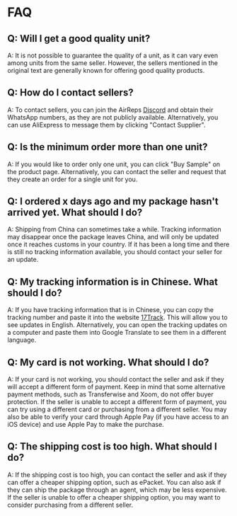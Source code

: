 # FAQ

## Q: Will I get a good quality unit?
A: It is not possible to guarantee the quality of a unit, as it can vary even among units from the same seller. However, the sellers mentioned in the original text are generally known for offering good quality products.

## Q: How do I contact sellers?
A: To contact sellers, you can join the AirReps [Discord](https://airreps.link/discord) and obtain their WhatsApp numbers, as they are not publicly available. Alternatively, you can use AliExpress to message them by clicking "Contact Supplier".

## Q: Is the minimum order more than one unit?
A: If you would like to order only one unit, you can click "Buy Sample" on the product page. Alternatively, you can contact the seller and request that they create an order for a single unit for you.

## Q: I ordered x days ago and my package hasn't arrived yet. What should I do?
A: Shipping from China can sometimes take a while. Tracking information may disappear once the package leaves China, and will only be updated once it reaches customs in your country. If it has been a long time and there is still no tracking information available, you should contact your seller for an update.

## Q: My tracking information is in Chinese. What should I do?
A: If you have tracking information that is in Chinese, you can copy the tracking number and paste it into the website [17Track](https://www.17track.net/). This will allow you to see updates in English. Alternatively, you can open the tracking updates on a computer and paste them into Google Translate to see them in a different language.

## Q: My card is not working. What should I do?
A: If your card is not working, you should contact the seller and ask if they will accept a different form of payment. Keep in mind that some alternative payment methods, such as Transferwise and Xoom, do not offer buyer protection. If the seller is unable to accept a different form of payment, you can try using a different card or purchasing from a different seller. You may also be able to verify your card through Apple Pay (if you have access to an iOS device) and use Apple Pay to make the purchase.

## Q: The shipping cost is too high. What should I do?
A: If the shipping cost is too high, you can contact the seller and ask if they can offer a cheaper shipping option, such as ePacket. You can also ask if they can ship the package through an agent, which may be less expensive. If the seller is unable to offer a cheaper shipping option, you may want to consider purchasing from a different seller.
